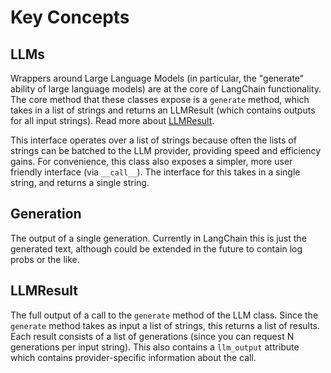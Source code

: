 # Key Concepts

## LLMs
Wrappers around Large Language Models (in particular, the "generate" ability of large language models) are at the core of LangChain functionality.
The core method that these classes expose is a `generate` method, which takes in a list of strings and returns an LLMResult (which contains outputs for all input strings). Read more about [LLMResult](#llmresult). 

This interface operates over a list of strings because often the lists of strings can be batched to the LLM provider, providing speed and efficiency gains.
For convenience, this class also exposes a simpler, more user friendly interface (via `__call__`). 
The interface for this takes in a single string, and returns a single string.

## Generation
The output of a single generation. Currently in LangChain this is just the generated text, although could be extended in the future
to contain log probs or the like.

## LLMResult
The full output of a call to the `generate` method of the LLM class.
Since the `generate` method takes as input a list of strings, this returns a list of results.
Each result consists of a list of generations (since you can request N generations per input string).
This also contains a `llm_output` attribute which contains provider-specific information about the call.
